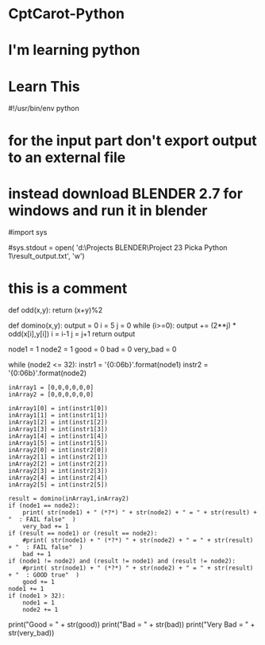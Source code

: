 # CptCarot-Python
# I'm learning python

# Learn This

#!/usr/bin/env python

# for the input part don't export output to an external file
# instead download BLENDER 2.7 for windows and run it in blender

#import sys

#sys.stdout = open( 'd:\\Projects BLENDER\\Project 23 Picka Python 1\\result_output.txt', 'w')


# this is a comment

def odd(x,y):
    return (x+y)%2

def domino(x,y):
    output = 0
    i = 5
    j = 0
    while (i>=0):
        output += (2**j) * odd(x[i],y[i])
        i = i-1
        j = j+1
    return output
        


node1 = 1
node2 = 1
good = 0
bad = 0
very_bad = 0

while (node2 <= 32):
    instr1 = '{0:06b}'.format(node1)
    instr2 = '{0:06b}'.format(node2)
 
    inArray1 = [0,0,0,0,0,0]
    inArray2 = [0,0,0,0,0,0]

    inArray1[0] = int(instr1[0])
    inArray1[1] = int(instr1[1])
    inArray1[2] = int(instr1[2])
    inArray1[3] = int(instr1[3])
    inArray1[4] = int(instr1[4])
    inArray1[5] = int(instr1[5])
    inArray2[0] = int(instr2[0])
    inArray2[1] = int(instr2[1])
    inArray2[2] = int(instr2[2])
    inArray2[3] = int(instr2[3])
    inArray2[4] = int(instr2[4])
    inArray2[5] = int(instr2[5])
    
    result = domino(inArray1,inArray2)
    if (node1 == node2):
        print( str(node1) + " (*?*) " + str(node2) + " = " + str(result) + "  : FAIL false"  )
        very_bad += 1
    if (result == node1) or (result == node2):
        #print( str(node1) + " (*?*) " + str(node2) + " = " + str(result) + "  : FAIL false"  )
        bad += 1
    if (node1 != node2) and (result != node1) and (result != node2):
        #print( str(node1) + " (*?*) " + str(node2) + " = " + str(result) + "  : GOOD true"  )
        good += 1
    node1 += 1
    if (node1 > 32):
        node1 = 1
        node2 += 1

print("Good = " + str(good))
print("Bad = " +  str(bad))
print("Very Bad = " + str(very_bad))
